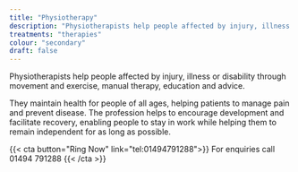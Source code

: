 ```yaml
---
title: "Physiotherapy"
description: "Physiotherapists help people affected by injury, illness or disability through movement and exercise, manual therapy, education and advice."
treatments: "therapies"
colour: "secondary"
draft: false
---
```


Physiotherapists help people affected by injury, illness or disability through movement and exercise, manual therapy, education and advice.

They maintain health for people of all ages, helping patients to manage pain and prevent disease. The profession helps to encourage development and facilitate recovery, enabling people to stay in work while helping them to remain independent for as long as possible.

{{< cta button="Ring Now" link="tel:01494791288">}}
For enquiries call 01494 791288
{{< /cta >}}